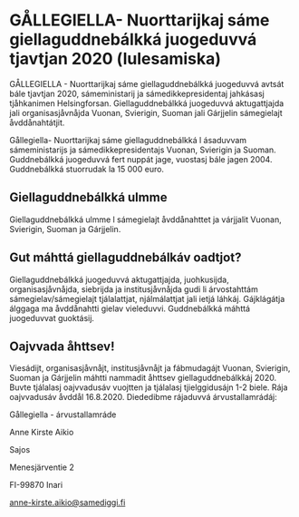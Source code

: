 # GÅLLEGIELLA- Nuorttarijkaj sáme giellaguddnebálkká juogeduvvá tjavtjan 2020 (lulesamiska)

GÅLLEGIELLA \- Nuorttarijkaj sáme giellaguddnebálkká juogeduvvá avtsát bále tjavtjan 2020, sámeministarij ja sámedikkepresidentaj jahkásasj tjåhkanimen Helsingforsan. Giellaguddnebálkká juogeduvvá aktugattjajda jali organisasjåvnåjda Vuonan, Svierigin, Suoman jali Gárjjelin sámegielajt åvddånahtátjit.


Gållegiella\- Nuorttarijkaj sáme giellaguddnebálkká l ásaduvvam sámeministarijs ja sámedikkepresidentajs Vuonan, Svierigin ja Suoman. Guddnebálkká juogeduvvá fert nuppát jage, vuostasj bále jagen 2004\. Guddnebálkká stuorrudak la 15 000 euro.

## Giellaguddnebálkká ulmme

Giellaguddnebálkká ulmme l sámegielajt åvddånahttet ja várjjalit Vuonan, Svierigin, Suoman ja Gárjjelin.

## Gut máhttá giellaguddnebálkáv oadtjot?

Giellaguddnebálkká juogeduvvá aktugattjajda, juohkusijda, organisasjåvnåjda, siebrijda ja institusjåvnåjda gudi li árvostahttám sámegielav/sámegielajt tjálalattjat, njálmálattjat jali ietjá láhkáj. Gájklágátja álggaga ma åvddånahtti gielav vieleduvvi. Guddnebálkká máhttá juogeduvvat guoktásij.

## Oajvvada åhttsev!

Viesádijt, organisasjåvnåjt, institusjåvnåjt ja fábmudagájt Vuonan, Svierigin, Suoman ja Gárjjelin máhtti nammadit åhttsev giellaguddnebálkkáj 2020\. Buvte tjálalasj oajvvadusáv vuojtten ja tjálalasj tjielggidusájn 1\-2 biele. Rája oajvvadusáv åvddål 16\.8\.2020\. Diededibme rájaduvvá árvustallamrádáj:

Gållegiella \- árvustallamráde

Anne Kirste Aikio

Sajos

Menesjärventie 2

FI\-99870 Inari

[anne\-kirste.aikio@samediggi.fi](mailto:anne-kirste.aikio@samediggi.fi "anne-kirste.aikio@samediggi.fi")
